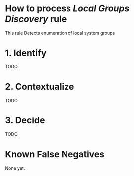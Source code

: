 # How to process *Local Groups Discovery* rule
This rule Detects enumeration of local system groups

# 1. Identify
TODO

# 2. Contextualize
TODO

# 3. Decide
TODO

# Known False Negatives
None yet.

